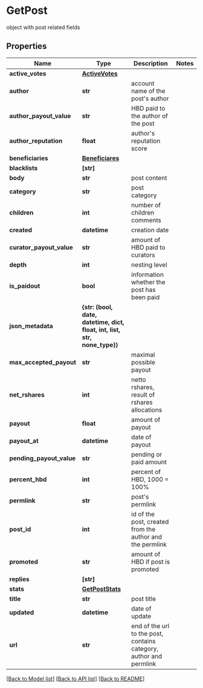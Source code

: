 # GetPost

object with post related fields
## Properties
Name | Type | Description | Notes
------------ | ------------- | ------------- | -------------
**active_votes** | [**ActiveVotes**](ActiveVotes.md) |  | 
**author** | **str** | account name of the post&#39;s author | 
**author_payout_value** | **str** | HBD paid to the author of the post | 
**author_reputation** | **float** | author&#39;s reputation score | 
**beneficiaries** | [**Beneficiares**](Beneficiares.md) |  | 
**blacklists** | **[str]** |  | 
**body** | **str** | post content | 
**category** | **str** | post category | 
**children** | **int** | number of children comments | 
**created** | **datetime** | creation date | 
**curator_payout_value** | **str** | amount of HBD paid to curators | 
**depth** | **int** | nesting level | 
**is_paidout** | **bool** | information whether the post has been paid | 
**json_metadata** | **{str: (bool, date, datetime, dict, float, int, list, str, none_type)}** |  | 
**max_accepted_payout** | **str** | maximal possible payout | 
**net_rshares** | **int** | netto rshares, result of rshares allocations | 
**payout** | **float** | amount of payout | 
**payout_at** | **datetime** | date of payout | 
**pending_payout_value** | **str** | pending or paid amount | 
**percent_hbd** | **int** | percent of HBD, 1000 &#x3D; 100% | 
**permlink** | **str** | post&#39;s permlink | 
**post_id** | **int** | id of the post, created from the author and the permlink | 
**promoted** | **str** | amount of HBD if post is promoted | 
**replies** | **[str]** |  | 
**stats** | [**GetPostStats**](GetPostStats.md) |  | 
**title** | **str** | post title | 
**updated** | **datetime** | date of update | 
**url** | **str** | end of the url to the post, contains category, author and permlink | 

[[Back to Model list]](../README.md#documentation-for-models) [[Back to API list]](../README.md#documentation-for-api-endpoints) [[Back to README]](../README.md)


